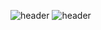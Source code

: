 
![header](https://capsule-render.vercel.app/api?type=wave&color=auto&height=300&section=header&text=JANG%20SUBEEN&fontSize=90)
![header](https://capsule-render.vercel.app/api?type=slice)



<!--
**Subeen-Jang/Subeen-Jang** is a ✨ _special_ ✨ repository because its `README.md` (this file) appears on your GitHub profile.

Here are some ideas to get you started:

- 🔭 I’m currently working on ...
- 🌱 I’m currently learning ...
- 👯 I’m looking to collaborate on ...
- 🤔 I’m looking for help with ...
- 💬 Ask me about ...
- 📫 How to reach me: ...
- 😄 Pronouns: ...
- ⚡ Fun fact: ...
-->
